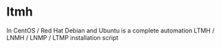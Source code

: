ltmh
====

In CentOS / Red Hat Debian and Ubuntu is a complete automation LTMH / LNMH / LNMP / LTMP installation script

